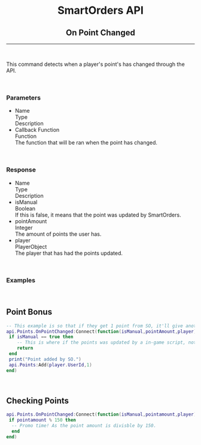 <div align="center">

# **SmartOrders API**
## **On Point Changed**
---
</div>
 
<br>

This command detects when a player's point's has changed through the API.

<br>

### **Parameters**

<div class="container">
  <ul class="responsive-table">
    <li class="table-header">
      <div class="col col-1">Name</div>
      <div class="col col-2">Type</div>
      <div class="col col-3">Description</div>
    </li>
    <li class="table-row">
      <div class="col col-1" data-label="Name">Callback Function</div>
      <div class="col col-2" data-label="Type">Function</div>
      <div class="col col-3" data-label="Description">The function that will be ran when the point has changed.</div>
    </li>
  </ul>
</div>


<br>

### **Response**

<div class="container">
  <ul class="responsive-table">
    <li class="table-header">
      <div class="col col-1">Name</div>
      <div class="col col-2">Type</div>
      <div class="col col-3">Description</div>
    </li>
    <li class="table-row">
      <div class="col col-1" data-label="Name">isManual</div>
      <div class="col col-2" data-label="Type">Boolean</div>
      <div class="col col-3" data-label="Description">If this is false, it means that the point was updated by SmartOrders.</div>
    </li>
    <li class="table-row">
      <div class="col col-1" data-label="Name">pointAmount</div>
      <div class="col col-2" data-label="Type">Integer</div>
      <div class="col col-3" data-label="Description">The amount of points the user has.</div>
    </li>
    <li class="table-row">
      <div class="col col-1" data-label="Name">player</div>
      <div class="col col-2" data-label="Type">PlayerObject</div>
      <div class="col col-3" data-label="Description">The player that has had the points updated.</div>
    </li>
  </ul>
</div>


<br>

### **Examples**

<br>

## Point Bonus
```lua
-- This example is so that if they get 1 point from SO, it'll give another.
api.Points.OnPointChanged:Connect(function(isManual,pointAmount,player)
 if isManual == true then 
    -- This is where if the points was updated by a in-game script, not SmartOrders, it'll return true.
    return 
 end
 print("Point added by SO.")
 api.Points:Add(player.UserId,1) 
end)
```
<br>

## Checking Points
```lua
api.Points.OnPointChanged:Connect(function(isManual,pointamount,player)
 if pointamount % 150 then
  -- Promo time! As the point amount is divisble by 150.
  end
end)
```